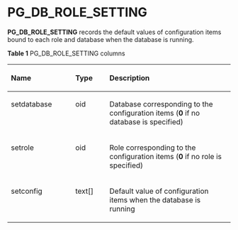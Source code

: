# PG\_DB\_ROLE\_SETTING<a name="EN-US_TOPIC_0242385809"></a>

**PG\_DB\_ROLE\_SETTING**  records the default values of configuration items bound to each role and database when the database is running.

**Table  1**  PG\_DB\_ROLE\_SETTING columns

<a name="en-us_topic_0237122282_en-us_topic_0059779021_tef5c482abadd48948fb83116dc7c4eb5"></a>
<table><thead align="left"><tr id="en-us_topic_0237122282_en-us_topic_0059779021_r73864329e7f94a15b4d19009ac562ce2"><th class="cellrowborder" valign="top" width="28.87%" id="mcps1.2.4.1.1"><p id="en-us_topic_0237122282_en-us_topic_0059779021_ad2a4bdfaa43c4c5fa65727d5752c3479"><a name="en-us_topic_0237122282_en-us_topic_0059779021_ad2a4bdfaa43c4c5fa65727d5752c3479"></a><a name="en-us_topic_0237122282_en-us_topic_0059779021_ad2a4bdfaa43c4c5fa65727d5752c3479"></a>Name</p>
</th>
<th class="cellrowborder" valign="top" width="15.290000000000001%" id="mcps1.2.4.1.2"><p id="en-us_topic_0237122282_en-us_topic_0059779021_acec7305944ba45008d255cfa572d873a"><a name="en-us_topic_0237122282_en-us_topic_0059779021_acec7305944ba45008d255cfa572d873a"></a><a name="en-us_topic_0237122282_en-us_topic_0059779021_acec7305944ba45008d255cfa572d873a"></a>Type</p>
</th>
<th class="cellrowborder" valign="top" width="55.84%" id="mcps1.2.4.1.3"><p id="en-us_topic_0237122282_en-us_topic_0059779021_aee2b391439b1418b88409915418b318e"><a name="en-us_topic_0237122282_en-us_topic_0059779021_aee2b391439b1418b88409915418b318e"></a><a name="en-us_topic_0237122282_en-us_topic_0059779021_aee2b391439b1418b88409915418b318e"></a>Description</p>
</th>
</tr>
</thead>
<tbody><tr id="en-us_topic_0237122282_en-us_topic_0059779021_rd93aff603d24441c9d979030e1800175"><td class="cellrowborder" valign="top" width="28.87%" headers="mcps1.2.4.1.1 "><p id="en-us_topic_0237122282_en-us_topic_0059779021_a39bcf9082f924eb09d1a91e6489d8ec7"><a name="en-us_topic_0237122282_en-us_topic_0059779021_a39bcf9082f924eb09d1a91e6489d8ec7"></a><a name="en-us_topic_0237122282_en-us_topic_0059779021_a39bcf9082f924eb09d1a91e6489d8ec7"></a>setdatabase</p>
</td>
<td class="cellrowborder" valign="top" width="15.290000000000001%" headers="mcps1.2.4.1.2 "><p id="en-us_topic_0237122282_en-us_topic_0059779021_acbbd499fd165425cad8b1c5c83451bee"><a name="en-us_topic_0237122282_en-us_topic_0059779021_acbbd499fd165425cad8b1c5c83451bee"></a><a name="en-us_topic_0237122282_en-us_topic_0059779021_acbbd499fd165425cad8b1c5c83451bee"></a>oid</p>
</td>
<td class="cellrowborder" valign="top" width="55.84%" headers="mcps1.2.4.1.3 "><p id="en-us_topic_0237122282_en-us_topic_0059779021_aafcec107fbd6419fb8e5589d19051748"><a name="en-us_topic_0237122282_en-us_topic_0059779021_aafcec107fbd6419fb8e5589d19051748"></a><a name="en-us_topic_0237122282_en-us_topic_0059779021_aafcec107fbd6419fb8e5589d19051748"></a>Database corresponding to the configuration items (<strong id="en-us_topic_0237122282_b842352706193752"><a name="en-us_topic_0237122282_b842352706193752"></a><a name="en-us_topic_0237122282_b842352706193752"></a>0</strong> if no database is specified)</p>
</td>
</tr>
<tr id="en-us_topic_0237122282_en-us_topic_0059779021_r7e699b42a4f2452f864832b7ccffd37f"><td class="cellrowborder" valign="top" width="28.87%" headers="mcps1.2.4.1.1 "><p id="en-us_topic_0237122282_en-us_topic_0059779021_a319b4bca0123409a81523d4486a2ab2f"><a name="en-us_topic_0237122282_en-us_topic_0059779021_a319b4bca0123409a81523d4486a2ab2f"></a><a name="en-us_topic_0237122282_en-us_topic_0059779021_a319b4bca0123409a81523d4486a2ab2f"></a>setrole</p>
</td>
<td class="cellrowborder" valign="top" width="15.290000000000001%" headers="mcps1.2.4.1.2 "><p id="en-us_topic_0237122282_en-us_topic_0059779021_a59f427f83b77432e9e9c2fb52da26b0f"><a name="en-us_topic_0237122282_en-us_topic_0059779021_a59f427f83b77432e9e9c2fb52da26b0f"></a><a name="en-us_topic_0237122282_en-us_topic_0059779021_a59f427f83b77432e9e9c2fb52da26b0f"></a>oid</p>
</td>
<td class="cellrowborder" valign="top" width="55.84%" headers="mcps1.2.4.1.3 "><p id="en-us_topic_0237122282_en-us_topic_0059779021_afffce7fffbdb47b1a005269360af09dd"><a name="en-us_topic_0237122282_en-us_topic_0059779021_afffce7fffbdb47b1a005269360af09dd"></a><a name="en-us_topic_0237122282_en-us_topic_0059779021_afffce7fffbdb47b1a005269360af09dd"></a>Role corresponding to the configuration items (<strong id="en-us_topic_0237122282_b842352706193756"><a name="en-us_topic_0237122282_b842352706193756"></a><a name="en-us_topic_0237122282_b842352706193756"></a>0</strong> if no role is specified)</p>
</td>
</tr>
<tr id="en-us_topic_0237122282_en-us_topic_0059779021_r255120126aba4bfd818d009e8c312827"><td class="cellrowborder" valign="top" width="28.87%" headers="mcps1.2.4.1.1 "><p id="en-us_topic_0237122282_en-us_topic_0059779021_a191e5e58d2ec4c51ab94d3f12cc58ded"><a name="en-us_topic_0237122282_en-us_topic_0059779021_a191e5e58d2ec4c51ab94d3f12cc58ded"></a><a name="en-us_topic_0237122282_en-us_topic_0059779021_a191e5e58d2ec4c51ab94d3f12cc58ded"></a>setconfig</p>
</td>
<td class="cellrowborder" valign="top" width="15.290000000000001%" headers="mcps1.2.4.1.2 "><p id="en-us_topic_0237122282_en-us_topic_0059779021_aef4695b9508045559fba4aa016aad1a2"><a name="en-us_topic_0237122282_en-us_topic_0059779021_aef4695b9508045559fba4aa016aad1a2"></a><a name="en-us_topic_0237122282_en-us_topic_0059779021_aef4695b9508045559fba4aa016aad1a2"></a>text[]</p>
</td>
<td class="cellrowborder" valign="top" width="55.84%" headers="mcps1.2.4.1.3 "><p id="en-us_topic_0237122282_en-us_topic_0059779021_ae64fd124cc7d43149561ac0aac00393a"><a name="en-us_topic_0237122282_en-us_topic_0059779021_ae64fd124cc7d43149561ac0aac00393a"></a><a name="en-us_topic_0237122282_en-us_topic_0059779021_ae64fd124cc7d43149561ac0aac00393a"></a>Default value of configuration items when the database is running</p>
</td>
</tr>
</tbody>
</table>


